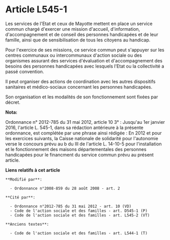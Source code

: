 # Article L545-1

Les services de l'Etat et ceux de Mayotte mettent en place un service commun chargé d'exercer une mission d'accueil,
d'information, d'accompagnement et de conseil des personnes handicapées et de leur famille, ainsi que de sensibilisation de
tous les citoyens au handicap. 

Pour l'exercice de ses missions, ce service commun peut s'appuyer sur les centres communaux ou intercommunaux d'action
sociale ou des organismes assurant des services d'évaluation et d'accompagnement des besoins des personnes handicapées avec
lesquels l'Etat ou la collectivité a passé convention. 

Il peut organiser des actions de coordination avec les autres dispositifs sanitaires et médico-sociaux concernant les
personnes handicapées. 

Son organisation et les modalités de son fonctionnement sont fixées par décret.

**Nota:**

Ordonnance n° 2012-785 du 31 mai 2012, article 10 3° : Jusqu'au 1er janvier 2016, l'article L. 545-1, dans sa rédaction
antérieure à la présente ordonnance, est complétée par une phrase ainsi rédigée : En  2012 et pour les exercices suivants, la
Caisse nationale de solidarité  pour l'autonomie verse le concours prévu au b du III de l'article L.  14-10-5 pour
l'installation et le fonctionnement des maisons  départementales des personnes handicapées pour le financment du service
commun prévu au présent article.

**Liens relatifs à cet article**

	**Modifié par**:

	  - Ordonnance n°2008-859 du 28 août 2008 - art. 2

	**Cité par**:

	  - Ordonnance n°2012-785 du 31 mai 2012 - art. 10 (VD)
	  - Code de l'action sociale et des familles - art. D545-1 (P)
	  - Code de l'action sociale et des familles - art. L545-2 (VT)

	**Anciens textes**:

	  - Code de l'action sociale et des familles - art. L544-1 (T)
